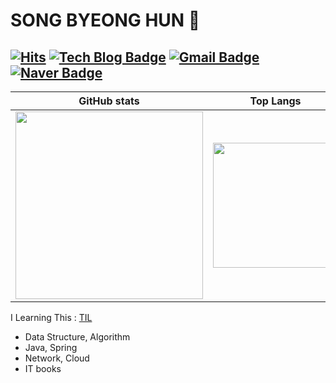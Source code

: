 # SONG BYEONG HUN 👋

[![Hits](https://hits.seeyoufarm.com/api/count/incr/badge.svg?url=https%3A%2F%2Fgithub.com%2Fthdqudgns&count_bg=%2379C83D&title_bg=%23555555&icon=&icon_color=%23E7E7E7&title=hits&edge_flat=false)](https://hits.seeyoufarm.com)
[![Tech Blog Badge](http://img.shields.io/badge/-Tech%20blog-black?style=flat-square&logo=github&link=https://thdqudgns.tistory.com/)](https://thdqudgns.tistory.com/)
[![Gmail Badge](https://img.shields.io/badge/Gmail-d14836?style=flat-square&logo=Gmail&logoColor=white&link=mailto:thdqudgns9612@gmail.com)](mailto:thdqudgns9612@gmail.com)
[![Naver Badge](https://img.shields.io/badge/Naver-03C75A?style=flat-square&logo=Naver&logoColor=white&link=mailto:thdqudgns96@naver.com)](mailto:thdqudgns96@naver.com)
---

|GitHub stats|Top Langs|Algoritm|
|:--:|:--:|:--:|
|<img src="https://github-readme-stats.vercel.app/api?username=thdqudgns&show_icons=true&theme=onedark" width="300px">|<img src="https://github-readme-stats.vercel.app/api/top-langs/?username=thdqudgns&layout=compact&theme=onedark" width="200px">|[![Solved.ac Profile](http://mazassumnida.wtf/api/v2/generate_badge?boj=thdqudgns)](https://solved.ac/thdqudgns)|

I Learning This : 
[TIL](https://github.com/thdqudgns/TIL-Today-I-Learned)
- Data Structure, Algorithm
- Java, Spring
- Network, Cloud
- IT books

<!--
**thdqudgns/thdqudgns** is a ✨ _special_ ✨ repository because its `README.md` (this file) appears on your GitHub profile.

Here are some ideas to get you started:

- 🔭 I’m currently working on ...
- 🌱 I’m currently learning ...
- 👯 I’m looking to collaborate on ...
- 🤔 I’m looking for help with ...
- 💬 Ask me about ...
- 📫 How to reach me: ...
- 😄 Pronouns: ...
- ⚡ Fun fact: ...
-->

